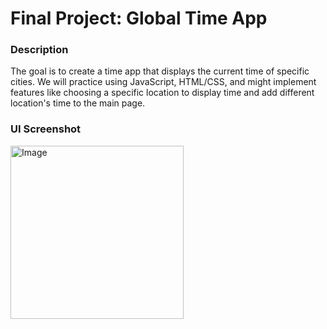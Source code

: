 # Final Project: Global Time App
### Description
The goal is to create a time app that displays the current time of specific cities. We will practice using JavaScript, HTML/CSS, and might implement features like choosing a specific location to display time and add different location's time to the main page.

### UI Screenshot

<img width="277" alt="Image" src="https://github.com/user-attachments/assets/666e0495-449c-4e3f-a3bf-2621f944ac3c" />
